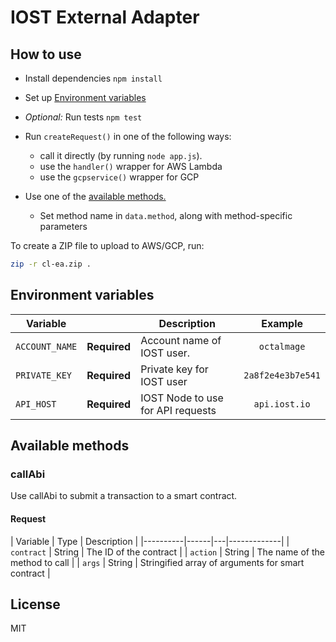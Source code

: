 # IOST External Adapter

## How to use

* Install dependencies `npm install`

* Set up [Environment variables](#environment-variables)

* *Optional:* Run tests `npm test`

* Run `createRequest()` in one of the following ways:
    * call it directly (by running `node app.js`).
    * use the `handler()` wrapper for AWS Lambda
    * use the `gcpservice()` wrapper for GCP

* Use one of the [available methods.](#available-methods)
    * Set method name in `data.method`, along with method-specific parameters

To create a ZIP file to upload to AWS/GCP, run:

```bash
zip -r cl-ea.zip .
```

## Environment variables

| Variable      |               | Description | Example |
|---------------|:-------------:|------------- |:---------:|
| `ACCOUNT_NAME`     | **Required**  | Account name of IOST user. | `octalmage` |
| `PRIVATE_KEY`  | **Required**  | Private key for IOST user | `2a8f2e4e3b7e541` |
| `API_HOST`  | **Required**  | IOST Node to use for API requests | `api.iost.io` |

## Available methods

### callAbi

Use callAbi to submit a transaction to a smart contract.

#### Request

| Variable | Type | Description |
|----------|------|---|-------------|
| `contract` | String | The ID of the contract |
| `action` | String | The name of the method to call |
| `args` | String | Stringified array of arguments for smart contract |

## License

MIT
